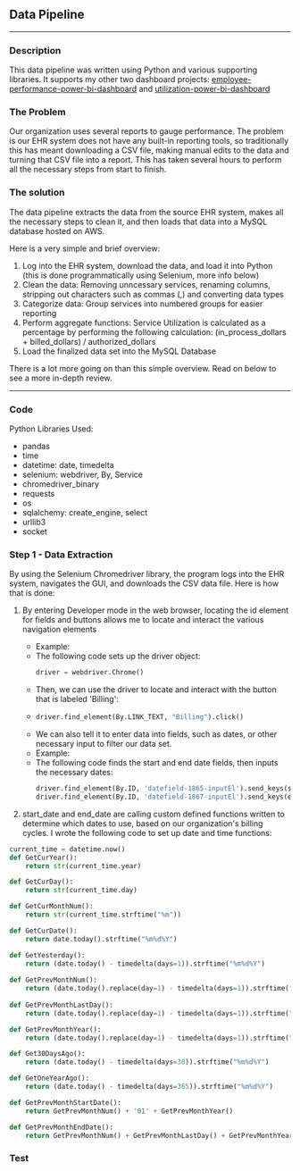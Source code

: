 ## Data Pipeline

---

### Description
This data pipeline was written using Python and various supporting libraries. It supports my other two dashboard projects: [employee-performance-power-bi-dashboard](https://github.com/gmar84/employee-performance-power-bi-dashboard) and [utilization-power-bi-dashboard](https://github.com/gmar84/utilization-power-bi-dashboard)

### The Problem
Our organization uses several reports to gauge performance. The problem is our EHR system does not have any built-in reporting tools, so traditionally this has meant downloading a CSV file, making manual edits to the data and turning that CSV file into a report. This has taken several hours to perform all the necessary steps from start to finish.

### The solution
The data pipeline extracts the data from the source EHR system, makes all the necessary steps to clean it, and then loads that data into a MySQL database hosted on AWS. 

Here is a very simple and brief overview:
1. Log into the EHR system, download the data, and load it into Python (this is done programmatically using Selenium, more info below)
2. Clean the data: Removing unncessary services, renaming columns, stripping out characters such as commas (,) and converting data types
3. Categorize data: Group services into numbered groups for easier reporting
4. Perform aggregate functions: Service Utilization is calculated as a percentage by performing the following calculation: (in_process_dollars + billed_dollars) / authorized_dollars
5. Load the finalized data set into the MySQL Database

There is a lot more going on than this simple overview. Read on below to see a more in-depth review.

---

### Code
Python Libraries Used:
- pandas
- time
- datetime: date, timedelta
- selenium: webdriver, By, Service
- chromedriver_binary
- requests
- os
- sqlalchemy: create_engine, select
- urllib3
- socket

### Step 1 - Data Extraction

By using the Selenium Chromedriver library, the program logs into the EHR system, navigates the GUI, and downloads the CSV data file. Here is how that is done:
1. By entering Developer mode in the web browser, locating the id element for fields and buttons allows me to locate and interact the various navigation elements
    - Example:
    - The following code sets up the driver object:
      ```python
      driver = webdriver.Chrome()
      ```
    - Then, we can use the driver to locate and interact with the button that is labeled 'Billing':
    - ```python
      driver.find_element(By.LINK_TEXT, "Billing").click()
      ```
    - We can also tell it to enter data into fields, such as dates, or other necessary input to filter our data set.
    - Example:
    - The following code finds the start and end date fields, then inputs the necessary dates:
      ```python
      driver.find_element(By.ID, 'datefield-1865-inputEl').send_keys(start_date)
      driver.find_element(By.ID, 'datefield-1867-inputEl').send_keys(end_date)
      ```

2. start_date and end_date are calling custom defined functions written to determine which dates to use, based on our organization's billing cycles. I wrote the following code to set up date and time functions:

```python
current_time = datetime.now()
def GetCurYear():
    return str(current_time.year)

def GetCurDay():
    return str(current_time.day)

def GetCurMonthNum():
    return str(current_time.strftime("%m"))

def GetCurDate():
    return date.today().strftime("%m%d%Y")

def GetYesterday():
    return (date.today() - timedelta(days=1)).strftime("%m%d%Y")
    
def GetPrevMonthNum():
    return (date.today().replace(day=1) - timedelta(days=1)).strftime("%m")
    
def GetPrevMonthLastDay():
    return (date.today().replace(day=1) - timedelta(days=1)).strftime("%d")

def GetPrevMonthYear():
    return (date.today().replace(day=1) - timedelta(days=1)).strftime("%Y")

def Get30DaysAgo():
    return (date.today() - timedelta(days=30)).strftime("%m%d%Y")

def GetOneYearAgo():
    return (date.today() - timedelta(days=365)).strftime("%m%d%Y")

def GetPrevMonthStartDate():
    return GetPrevMonthNum() + '01' + GetPrevMonthYear()

def GetPrevMonthEndDate():
    return GetPrevMonthNum() + GetPrevMonthLastDay() + GetPrevMonthYear()
```
### Test
